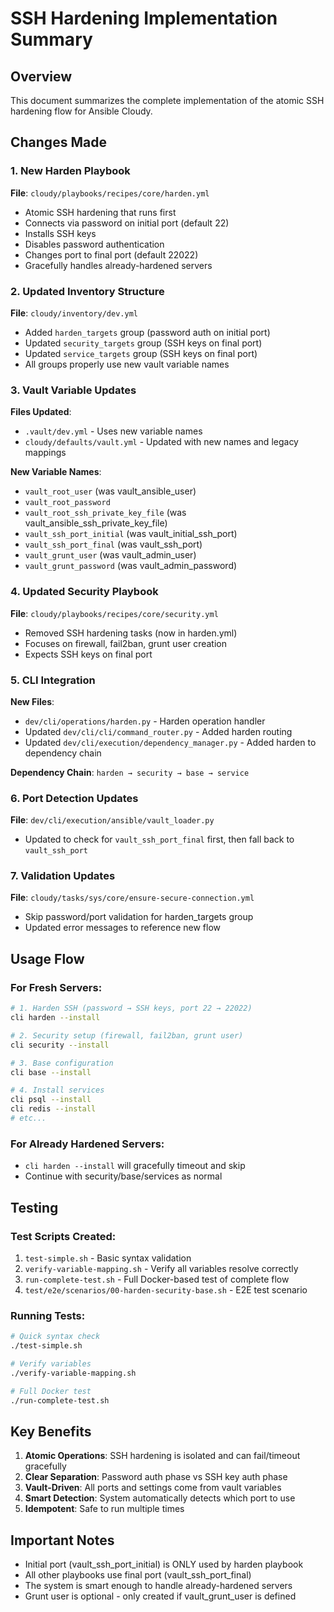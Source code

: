 # SSH Hardening Implementation Summary

## Overview
This document summarizes the complete implementation of the atomic SSH hardening flow for Ansible Cloudy.

## Changes Made

### 1. New Harden Playbook
**File**: `cloudy/playbooks/recipes/core/harden.yml`
- Atomic SSH hardening that runs first
- Connects via password on initial port (default 22)
- Installs SSH keys
- Disables password authentication
- Changes port to final port (default 22022)
- Gracefully handles already-hardened servers

### 2. Updated Inventory Structure
**File**: `cloudy/inventory/dev.yml`
- Added `harden_targets` group (password auth on initial port)
- Updated `security_targets` group (SSH keys on final port)
- Updated `service_targets` group (SSH keys on final port)
- All groups properly use new vault variable names

### 3. Vault Variable Updates
**Files Updated**:
- `.vault/dev.yml` - Uses new variable names
- `cloudy/defaults/vault.yml` - Updated with new names and legacy mappings

**New Variable Names**:
- `vault_root_user` (was vault_ansible_user)
- `vault_root_password` 
- `vault_root_ssh_private_key_file` (was vault_ansible_ssh_private_key_file)
- `vault_ssh_port_initial` (was vault_initial_ssh_port)
- `vault_ssh_port_final` (was vault_ssh_port)
- `vault_grunt_user` (was vault_admin_user)
- `vault_grunt_password` (was vault_admin_password)

### 4. Updated Security Playbook
**File**: `cloudy/playbooks/recipes/core/security.yml`
- Removed SSH hardening tasks (now in harden.yml)
- Focuses on firewall, fail2ban, grunt user creation
- Expects SSH keys on final port

### 5. CLI Integration
**New Files**:
- `dev/cli/operations/harden.py` - Harden operation handler
- Updated `dev/cli/cli/command_router.py` - Added harden routing
- Updated `dev/cli/execution/dependency_manager.py` - Added harden to dependency chain

**Dependency Chain**: `harden → security → base → service`

### 6. Port Detection Updates
**File**: `dev/cli/execution/ansible/vault_loader.py`
- Updated to check for `vault_ssh_port_final` first, then fall back to `vault_ssh_port`

### 7. Validation Updates
**File**: `cloudy/tasks/sys/core/ensure-secure-connection.yml`
- Skip password/port validation for harden_targets group
- Updated error messages to reference new flow

## Usage Flow

### For Fresh Servers:
```bash
# 1. Harden SSH (password → SSH keys, port 22 → 22022)
cli harden --install

# 2. Security setup (firewall, fail2ban, grunt user)
cli security --install

# 3. Base configuration
cli base --install

# 4. Install services
cli psql --install
cli redis --install
# etc...
```

### For Already Hardened Servers:
- `cli harden --install` will gracefully timeout and skip
- Continue with security/base/services as normal

## Testing

### Test Scripts Created:
1. `test-simple.sh` - Basic syntax validation
2. `verify-variable-mapping.sh` - Verify all variables resolve correctly
3. `run-complete-test.sh` - Full Docker-based test of complete flow
4. `test/e2e/scenarios/00-harden-security-base.sh` - E2E test scenario

### Running Tests:
```bash
# Quick syntax check
./test-simple.sh

# Verify variables
./verify-variable-mapping.sh

# Full Docker test
./run-complete-test.sh
```

## Key Benefits

1. **Atomic Operations**: SSH hardening is isolated and can fail/timeout gracefully
2. **Clear Separation**: Password auth phase vs SSH key auth phase
3. **Vault-Driven**: All ports and settings come from vault variables
4. **Smart Detection**: System automatically detects which port to use
5. **Idempotent**: Safe to run multiple times

## Important Notes

- Initial port (vault_ssh_port_initial) is ONLY used by harden playbook
- All other playbooks use final port (vault_ssh_port_final)
- The system is smart enough to handle already-hardened servers
- Grunt user is optional - only created if vault_grunt_user is defined